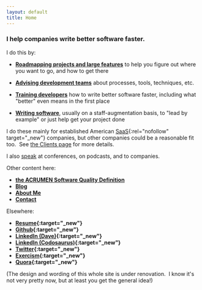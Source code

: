 ```yaml
---
layout: default
title: Home
---
```


<!-- this comment is here just to keep Jekyll from moving the below
headline up into the header; dunno why it does that.  -->

### I help companies write better software faster.

I do this by:

- **[Roadmapping projects and large features](roadmapping)**
to help you figure out where you want to go, and how to get there

- **[Advising development teams](advice)**
about processes, tools, techniques, etc.

- **[Training developers](training)**
how to write better software faster,
including what "better" even means in the first place

- **[Writing software](development)**,
usually on a staff-augmentation basis,
to "lead by example"
or just help get your project done

I do these mainly for
established
American
[SaaS](https://en.wikipedia.org/wiki/Software_as_a_service){:rel="nofollow" target="_new"}
companies,
but other companies could be a reasonable fit too.&nbsp;
See
[the Clients page](clients) for more details.

I also [speak](speaking)
at conferences, on podcasts, and to companies.

Other content here:
- **[the <span class="acrumen">ACRUMEN</span> Software Quality Definition](acrumen)**
- **[Blog](blog)**
- **[About Me](about)**
- **[Contact](contact)**

Elsewhere:

- **[Resume](https://bit.ly/dave-aronson-resume){:target="_new"}**
- **[Github](https://github.com/davearonson/){:target="_new"}**
- **[LinkedIn (Dave)](https://www.linkedin.com/in/davearonson/){:target="_new"}**
- **[LinkedIn (Codosaurus)](http://www.linkedin.com/company/Codosaurus-LLC){:target="_new"}**
- **[Twitter](https://twitter.com/davearonson){:target="_new"}**
- **[Exercism](https://exercism.io/profiles/DaveAronson){:target="_new"}**
- **[Quora](https://www.quora.com/profile/Dave-Aronson){:target="_new"}**

(The design and wording of this whole site is under renovation.&nbsp;
I know it's not very pretty now, but at least you get the general idea!)
